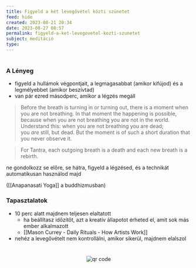 ```yaml
---
title: Figyeld a két levegővétel közti szünetet
feed: hide
created: 2023-08-21 20:34
date: 2023-08-27 08:57
permalink: figyeld-a-ket-levegovetel-kozti-szunetet
subject: meditáció
type: 
---
```

#
### A Lényeg

- figyeld a hullámok végpontjait, a legmagasabbat (amikor kifújod) és a legmélyebbet (amikor beszívtad)
- van pár ezred másodperc, amikor a légzés megáll

> Before the breath is turning in or turning out, there is a moment when you are not breathing. In that moment the happening is possible, because when you are not breathing you are not in the world. Understand this: when you are not breathing you are dead; you _are_ still, but dead. But the moment is of such a short duration that you never observe it.

> For Tantra, each outgoing breath is a death and each new breath is a rebirth.

ne gondolkozz se előre, se hátra, figyeld a légzésed, és a technikát automatikusan használod majd

([[Anapanasati Yoga]] a buddhizmusban)

### Tapasztalatok

- 10 perc alatt majdnem teljesen elaltatott
	- ha beállítasz időzítőt, azt a kreatív állapotot érheted el, amit sok más ember alkalmazott
	- [[Mason Currey - Daily Rituals - How Artists Work]]
- nehéz a levegővételt nem kontrollálni, amikor sikerül, majdnem elalszol


#
<p style="text-align: center;"><img src="https://chart.googleapis.com/chart?cht=qr&chl=https://notes.andrasdenes.com/figyeld-a-ket-levegovetel-kozti-szunetet&chs=180x180&choe=UTF-8&chld=L|2" alt="qr code"></p>

